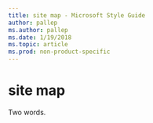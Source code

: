 ```yaml
---
title: site map - Microsoft Style Guide
author: pallep
ms.author: pallep
ms.date: 1/19/2018
ms.topic: article
ms.prod: non-product-specific
---
```


# site map

Two words. 

